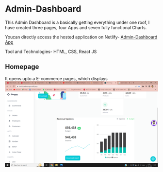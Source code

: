 # Admin-Dashboard

This Admin Dashboard is a basically getting everything under one roof, I have created three pages, four Apps and seven fully functional Charts.

Youcan directly access the hosted application on Netlify-   [Admin-Dashboard App](https://dashboardmanage.netlify.app/)

Tool and Technologies- HTML, CSS, React JS

## Homepage
It opens upto a E-commerce pages, which displays 
![alt text](https://github.com/Madhumitamoi/Admin-Dashboard/blob/main/screenshots/Screenshot%20(13).png)
